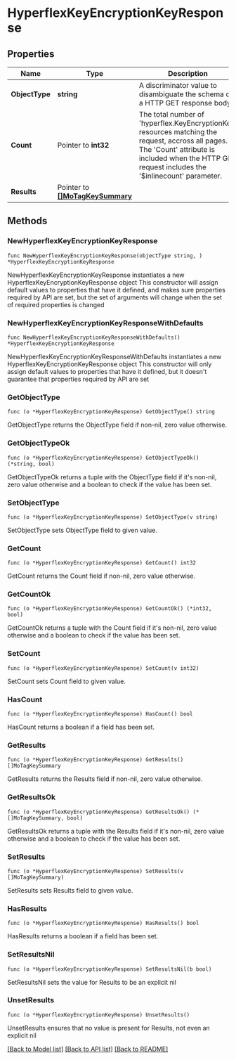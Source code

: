 # HyperflexKeyEncryptionKeyResponse

## Properties

Name | Type | Description | Notes
------------ | ------------- | ------------- | -------------
**ObjectType** | **string** | A discriminator value to disambiguate the schema of a HTTP GET response body. | 
**Count** | Pointer to **int32** | The total number of &#39;hyperflex.KeyEncryptionKey&#39; resources matching the request, accross all pages. The &#39;Count&#39; attribute is included when the HTTP GET request includes the &#39;$inlinecount&#39; parameter. | [optional] 
**Results** | Pointer to [**[]MoTagKeySummary**](MoTagKeySummary.md) |  | [optional] 

## Methods

### NewHyperflexKeyEncryptionKeyResponse

`func NewHyperflexKeyEncryptionKeyResponse(objectType string, ) *HyperflexKeyEncryptionKeyResponse`

NewHyperflexKeyEncryptionKeyResponse instantiates a new HyperflexKeyEncryptionKeyResponse object
This constructor will assign default values to properties that have it defined,
and makes sure properties required by API are set, but the set of arguments
will change when the set of required properties is changed

### NewHyperflexKeyEncryptionKeyResponseWithDefaults

`func NewHyperflexKeyEncryptionKeyResponseWithDefaults() *HyperflexKeyEncryptionKeyResponse`

NewHyperflexKeyEncryptionKeyResponseWithDefaults instantiates a new HyperflexKeyEncryptionKeyResponse object
This constructor will only assign default values to properties that have it defined,
but it doesn't guarantee that properties required by API are set

### GetObjectType

`func (o *HyperflexKeyEncryptionKeyResponse) GetObjectType() string`

GetObjectType returns the ObjectType field if non-nil, zero value otherwise.

### GetObjectTypeOk

`func (o *HyperflexKeyEncryptionKeyResponse) GetObjectTypeOk() (*string, bool)`

GetObjectTypeOk returns a tuple with the ObjectType field if it's non-nil, zero value otherwise
and a boolean to check if the value has been set.

### SetObjectType

`func (o *HyperflexKeyEncryptionKeyResponse) SetObjectType(v string)`

SetObjectType sets ObjectType field to given value.


### GetCount

`func (o *HyperflexKeyEncryptionKeyResponse) GetCount() int32`

GetCount returns the Count field if non-nil, zero value otherwise.

### GetCountOk

`func (o *HyperflexKeyEncryptionKeyResponse) GetCountOk() (*int32, bool)`

GetCountOk returns a tuple with the Count field if it's non-nil, zero value otherwise
and a boolean to check if the value has been set.

### SetCount

`func (o *HyperflexKeyEncryptionKeyResponse) SetCount(v int32)`

SetCount sets Count field to given value.

### HasCount

`func (o *HyperflexKeyEncryptionKeyResponse) HasCount() bool`

HasCount returns a boolean if a field has been set.

### GetResults

`func (o *HyperflexKeyEncryptionKeyResponse) GetResults() []MoTagKeySummary`

GetResults returns the Results field if non-nil, zero value otherwise.

### GetResultsOk

`func (o *HyperflexKeyEncryptionKeyResponse) GetResultsOk() (*[]MoTagKeySummary, bool)`

GetResultsOk returns a tuple with the Results field if it's non-nil, zero value otherwise
and a boolean to check if the value has been set.

### SetResults

`func (o *HyperflexKeyEncryptionKeyResponse) SetResults(v []MoTagKeySummary)`

SetResults sets Results field to given value.

### HasResults

`func (o *HyperflexKeyEncryptionKeyResponse) HasResults() bool`

HasResults returns a boolean if a field has been set.

### SetResultsNil

`func (o *HyperflexKeyEncryptionKeyResponse) SetResultsNil(b bool)`

 SetResultsNil sets the value for Results to be an explicit nil

### UnsetResults
`func (o *HyperflexKeyEncryptionKeyResponse) UnsetResults()`

UnsetResults ensures that no value is present for Results, not even an explicit nil

[[Back to Model list]](../README.md#documentation-for-models) [[Back to API list]](../README.md#documentation-for-api-endpoints) [[Back to README]](../README.md)


